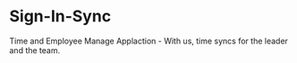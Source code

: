 # Sign-In-Sync
Time and Employee Manage Applaction - With us, time syncs for the leader and the team.